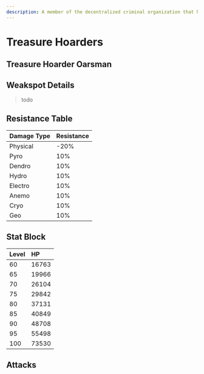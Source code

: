 ```yaml
---
description: A member of the decentralized criminal organization that has footprints all over the continent and even deep within unknown domains."Stealing? What do you mean, stealing? It's re-discovery, I tell you — the return of treasure to those who appreciate it! Makes everyone happy, to boot! How great is that, eh?"—A certain Treasure Hoarder Seaman, in response to a question posed by a doubtful recruit.
---
```


# Treasure Hoarders

## Treasure Hoarder Oarsman



## Weakspot Details

> todo

## Resistance Table

| Damage Type | Resistance |
| :--- | :--- |
| Physical | -20% |
| Pyro | 10% |
| Dendro | 10% |
| Hydro | 10% |
| Electro | 10% |
| Anemo | 10% |
| Cryo | 10% |
| Geo | 10% |

## Stat Block

| Level | HP |
| :--- | :--- |
| 60 | 16763 |
| 65 | 19966 |
| 70 | 26104 |
| 75 | 29842 |
| 80 | 37131 |
| 85 | 40849 |
| 90 | 48708 |
| 95 | 55498 |
| 100 | 73530 |

## Attacks

